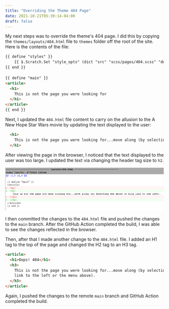 ```yaml
---
title: "Overriding the Theme 404 Page"
date: 2021-10-21T05:39:14-04:00
draft: false
---
```


My next steps was to override the theme's 404 page. I did this by copying the `themes/layouts/404.html` file to `themes` folder off the root of the site. Here is the contents of the file:

```html
{{ define "styles" }}
    {{ $.Scratch.Set "style_opts" (dict "src" "scss/pages/404.scss" "dest" "css/404.css") }}
{{ end }}

{{ define "main" }}
<article>
  <h1>
    This is not the page you were looking for
  </h1>
</article>
{{ end }}
```

Next, I updated the `404.html` file content to carry on the allusion to the A New Hope Star Wars movie by updating the text displayed to the user:

```html
  <h1>
    This is not the page you were looking for...move along (by selecting the about or blog link to the left).
  </h1>
```

After viewing the page in the browser, I noticed that the text displayed to the user was too large. I updated the text via changing the header tag size to `h2`.

![Diff Image](images/diff1.png)

I then committed the changes to the `404.html` file and pushed the changes to the `main` branch. After the GitHub Action completed the build, I was able to see the changes reflected in the browser.

Then, after that I made another change to the `404.html` file. I added an H1 tag to the top of the page and changed the H2 tag to an H3 tag.  

```html
<article>
  <h1>Oops! 404</h1>
  <h3>
    This is not the page you were looking for...move along (by selecting the about or blog 
    link to the left or the menu above).
  </h3>
</article>
```

Again, I pushed the changes to the remote `main` branch and GitHub Action completed the build.
